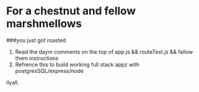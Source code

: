 # For a chestnut and fellow marshmellows
###you just got roasted

1. Read the daym comments on the top of app.js && routeTest.js && fallow them instructions
2. Refrence this to build working full stack appz with postgresSQL/express/node

ilyall.
